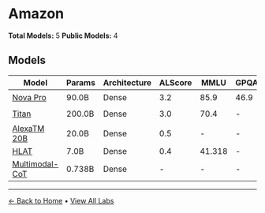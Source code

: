 # Amazon

**Total Models:** 5
**Public Models:** 4

## Models

| Model | Params | Architecture | ALScore | MMLU | GPQA | Released | Status |
|-------|--------|--------------|---------|------|------|----------|--------|
| [Nova Pro](../models/amazon/nova-pro.md) | 90.0B | Dense | 3.2 | 85.9 | 46.9 | Dec/2024 | 🟢 |
| [Titan](../models/amazon/titan.md) | 200.0B | Dense | 3.0 | 70.4 | - | Apr/2023 | 🟢 |
| [AlexaTM 20B](../models/amazon/alexatm-20b.md) | 20.0B | Dense | 0.5 | - | - | Aug/2022 | 🟢 |
| [HLAT](../models/amazon/hlat.md) | 7.0B | Dense | 0.4 | 41.318 | - | Apr/2024 | 🔴 |
| [Multimodal-CoT](../models/amazon/multimodal-cot.md) | 0.738B | Dense | - | - | - | Feb/2023 | 🟢 |

---

[← Back to Home](../README.md) • [View All Labs](../labs/)
